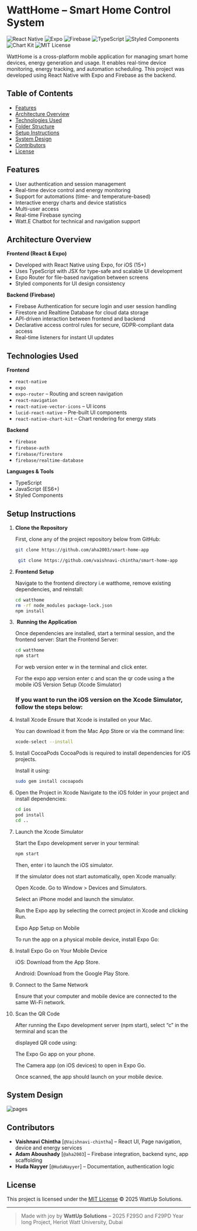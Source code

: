 # WattHome – Smart Home Control System

![React Native](https://img.shields.io/badge/React_Native-%5E0.73-61DAFB?logo=react)
![Expo](https://img.shields.io/badge/Expo-%5E50.0.0-blue)
![Firebase](https://img.shields.io/badge/Firebase-integrated-yellow)
![TypeScript](https://img.shields.io/badge/TypeScript-4.x-blue?logo=typescript)
![Styled Components](https://img.shields.io/badge/Styled--Components-%5E6.0-pink?logo=styled-components)
![Chart Kit](https://img.shields.io/badge/Charts-react--native--chart--kit-blue)
![MIT License](https://img.shields.io/badge/license-MIT-green)

WattHome is a cross-platform mobile application for managing smart home devices, energy generation and usage. It enables real-time device monitoring, energy tracking, and automation scheduling. This project was developed using React Native with Expo and Firebase as the backend.

## Table of Contents

- [Features](#features)
- [Architecture Overview](#architecture-overview)
- [Technologies Used](#technologies-used)
- [Folder Structure](#folder-structure)
- [Setup Instructions](#setup-instructions)
- [System Design](#system-design)
- [Contributors](#contributors)
- [License](#license)

## Features

- User authentication and session management
- Real-time device control and energy monitoring
- Support for automations (time- and temperature-based)
- Interactive energy charts and device statistics
- Multi-user access
- Real-time Firebase syncing
- Watt.E Chatbot for technical and navigation support

## Architecture Overview

**Frontend (React & Expo)**

- Developed with React Native using Expo, for iOS (15+)
- Uses TypeScript with JSX for type-safe and scalable UI development
- Expo Router for file-based navigation between screens
- Styled components for UI design consistency

**Backend (Firebase)**

- Firebase Authentication for secure login and user session handling
- Firestore and Realtime Database for cloud data storage
- API-driven interaction between frontend and backend
- Declarative access control rules for secure, GDPR-compliant data access
- Real-time listeners for instant UI updates

## Technologies Used

**Frontend**

- `react-native`
- `expo`
- `expo-router` – Routing and screen navigation
- `react-navigation`
- `react-native-vector-icons` – UI icons
- `lucid-react-native` – Pre-built UI components
- `react-native-chart-kit` – Chart rendering for energy stats

**Backend**

- `firebase`
- `firebase-auth`
- `firebase/firestore`
- `firebase/realtime-database`

**Languages & Tools**

- TypeScript
- JavaScript (ES6+)
- Styled Components

## Setup Instructions

1.  ⁠**⁠Clone the Repository**

    First, clone any of the project repository below from GitHub:

    ```bash
    git clone https://github.com/aha2003/smart-home-app
    ```

    ```bash
     git clone https://github.com/vaishnavi-chintha/smart-home-app
    ```

2.  ⁠**⁠Frontend Setup**

    Navigate to the frontend directory i.e watthome, remove existing dependencies, and reinstall:

    ```bash
    cd watthome
    rm -rf node_modules package-lock.json
    npm install
    ```

3.  ⁠ **⁠Running the Application**

    Once dependencies are installed, start a terminal session, and the frontend server:
    Start the Frontend Server:

    ```bash
    cd watthome
    npm start
    ```

    For web version enter w in the terminal and click enter.

    For the expo app version enter c and scan the qr code using a the mobile
    iOS Version Setup (Xcode Simulator)

    ### If you want to run the iOS version on the Xcode Simulator, follow the steps below:

4.  Install Xcode
    Ensure that Xcode is installed on your Mac.

    You can download it from the Mac App Store or via the
    command line:

    ```bash
    xcode-select --install
    ```

5.  Install CocoaPods
    CocoaPods is required to install dependencies for iOS projects.

    Install it using:

    ```bash
    sudo gem install cocoapods
    ```

6.  Open the Project in Xcode
    Navigate to the iOS folder in your project and install dependencies:
    ```bash
    cd ios
    pod install
    cd ..
    ```
7.  Launch the Xcode Simulator

    Start the Expo development server in your terminal:

    ```bash
    npm start
    ```

    Then, enter i to launch the iOS simulator.

    If the simulator does not start automatically, open Xcode
    manually:

    Open Xcode.
    Go to Window > Devices and Simulators.

    Select an iPhone model and launch the simulator.

    Run the Expo app by selecting the correct project in Xcode and clicking Run.

    Expo App Setup on Mobile

    To run the app on a physical mobile device, install Expo Go:

8.  Install Expo Go on Your Mobile Device

    iOS: Download from the App Store.

    Android: Download from the Google Play Store.

9.  Connect to the Same Network

    Ensure that your computer and mobile device are connected to the same Wi-Fi network.

10. Scan the QR Code

    After running the Expo development server (npm start), select “c” in the terminal and scan the

    displayed QR code using:

    The Expo Go app on your phone.

    The Camera app (on iOS devices) to open in Expo Go.

    Once scanned, the app should launch on your mobile device.

## System Design

<img src="./imgs/Untitled.jpg" alt="pages"/>

## Contributors

- **Vaishnavi Chintha** [`@Vaishnavi-chintha`] – React UI, Page navigation, device and energy services
- **Adam Aboushady** [`@aha2003`] – Firebase integration, backend sync, app scaffolding
- **Huda Nayyer** [`@HudaNayyer`] – Documentation, authentication logic

## License

This project is licensed under the [MIT License](./LICENSE) © 2025 WattUp Solutions.

---

> Made with joy by **WattUp Solutions** – 2025 F29SO and F29PD Year long Project, Heriot Watt University, Dubai
